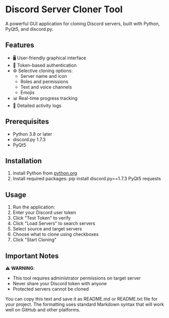 # Discord Server Cloner Tool

A powerful GUI application for cloning Discord servers, built with Python, PyQt5, and discord.py.

## Features

- 🖥️ User-friendly graphical interface
- 🔑 Token-based authentication
- ⚙️ Selective cloning options:
  - Server name and icon
  - Roles and permissions
  - Text and voice channels
  - Emojis
- 📊 Real-time progress tracking
- 📝 Detailed activity logs

## Prerequisites

- Python 3.8 or later
- discord.py 1.7.3
- PyQt5

## Installation

1. Install Python from [python.org](https://www.python.org/downloads/)
2. Install required packages:
pip install discord.py==1.7.3 PyQt5 requests

## Usage

1. Run the application:
2. Enter your Discord user token
3. Click "Test Token" to verify
4. Click "Load Servers" to search servers
5. Select source and target servers
6. Choose what to clone using checkboxes
7. Click "Start Cloning"

## Important Notes

⚠️ **WARNING**: 
- This tool requires administrator permissions on target server
- Never share your Discord token with anyone
- Protected servers cannot be cloned

You can copy this text and save it as README.md or README.txt file for your project. The formatting uses standard Markdown syntax that will work well on GitHub and other platforms.
